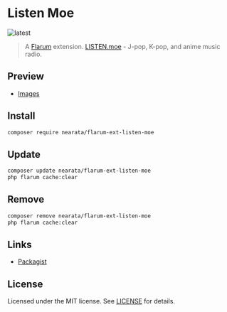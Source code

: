 # Listen Moe

![latest](https://flarum-badge-api.davwheat.dev/v1/compat-latest/nearata/flarum-ext-listen-moe)

> A [Flarum](http://flarum.org) extension. [LISTEN.moe](https://listen.moe) - J-pop, K-pop, and anime music radio.

## Preview

- [Images](https://imgur.com/a/gvqovxU)

## Install

```sh
composer require nearata/flarum-ext-listen-moe
```

## Update

```sh
composer update nearata/flarum-ext-listen-moe
php flarum cache:clear
```

## Remove

```sh
composer remove nearata/flarum-ext-listen-moe
php flarum cache:clear
```

## Links

- [Packagist](https://packagist.org/packages/nearata/flarum-ext-listen-moe)

## License

Licensed under the MIT license. See [LICENSE](LICENSE) for details.
